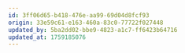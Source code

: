 ```yaml
---
id: 3ff06d65-b418-476e-aa99-69d04d8fcf93
origin: 33e59c61-e163-460a-83c0-77722f027448
updated_by: 5ba2dd02-bbe9-4823-a1c7-ff6423b64716
updated_at: 1759185076
---
```

